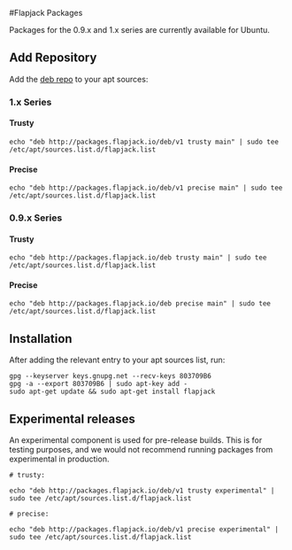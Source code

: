 #Flapjack Packages

Packages for the 0.9.x and 1.x series are currently available for Ubuntu.

## Add Repository

Add the [deb repo](http://packages.flapjack.io/deb) to your apt sources:


### 1.x Series
#### Trusty

```
echo "deb http://packages.flapjack.io/deb/v1 trusty main" | sudo tee /etc/apt/sources.list.d/flapjack.list
```

#### Precise

```
echo "deb http://packages.flapjack.io/deb/v1 precise main" | sudo tee /etc/apt/sources.list.d/flapjack.list
```

### 0.9.x Series
#### Trusty

```
echo "deb http://packages.flapjack.io/deb trusty main" | sudo tee /etc/apt/sources.list.d/flapjack.list
```

#### Precise

```
echo "deb http://packages.flapjack.io/deb precise main" | sudo tee /etc/apt/sources.list.d/flapjack.list
```


## Installation

After adding the relevant entry to your apt sources list, run:

```
gpg --keyserver keys.gnupg.net --recv-keys 803709B6
gpg -a --export 803709B6 | sudo apt-key add -
sudo apt-get update && sudo apt-get install flapjack
```

## Experimental releases

An experimental component is used for pre-release builds.  This is for testing purposes, and we would not recommend running packages from experimental in production.

```
# trusty:

echo "deb http://packages.flapjack.io/deb/v1 trusty experimental" | sudo tee /etc/apt/sources.list.d/flapjack.list

# precise:

echo "deb http://packages.flapjack.io/deb/v1 precise experimental" | sudo tee /etc/apt/sources.list.d/flapjack.list
```
